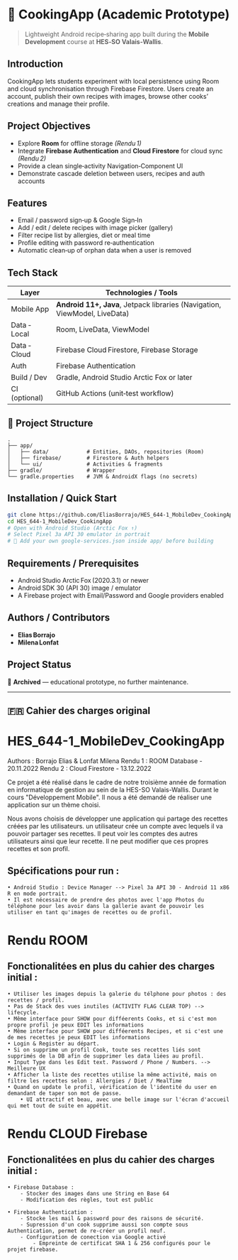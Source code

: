 # 🍳 CookingApp (Academic Prototype)

> Lightweight Android recipe‑sharing app built during the **Mobile Development** course at **HES‑SO Valais‑Wallis**.

## Introduction

CookingApp lets students experiment with local persistence using Room and cloud synchronisation through Firebase Firestore. Users create an account, publish their own recipes with images, browse other cooks’ creations and manage their profile.

## Project Objectives

- Explore **Room** for offline storage *(Rendu 1)*
- Integrate **Firebase Authentication** and **Cloud Firestore** for cloud sync *(Rendu 2)*
- Provide a clean single‑activity Navigation‑Component UI
- Demonstrate cascade deletion between users, recipes and auth accounts

## Features

- Email / password sign‑up & Google Sign‑In
- Add / edit / delete recipes with image picker (gallery)
- Filter recipe list by allergies, diet or meal time
- Profile editing with password re‑authentication
- Automatic clean‑up of orphan data when a user is removed

## Tech Stack

| Layer         | Technologies / Tools                                                       |
| ------------- | -------------------------------------------------------------------------- |
| Mobile App    | **Android 11+, Java**, Jetpack libraries (Navigation, ViewModel, LiveData) |
| Data ‑ Local  | Room, LiveData, ViewModel                                                  |
| Data ‑ Cloud  | Firebase Cloud Firestore, Firebase Storage                                 |
| Auth          | Firebase Authentication                                                    |
| Build / Dev   | Gradle, Android Studio Arctic Fox or later                                 |
| CI (optional) | GitHub Actions (unit‑test workflow)                                        |

## 📁 Project Structure

```text
.
├── app/
│   ├── data/            # Entities, DAOs, repositories (Room)
│   ├── firebase/        # Firestore & Auth helpers
│   └── ui/              # Activities & fragments
├── gradle/              # Wrapper
└── gradle.properties    # JVM & AndroidX flags (no secrets)
```

## Installation / Quick Start

```bash
git clone https://github.com/EliasBorrajo/HES_644-1_MobileDev_CookingApp.git
cd HES_644-1_MobileDev_CookingApp
# Open with Android Studio (Arctic Fox ↑)
# Select Pixel 3a API 30 emulator in portrait
# 🔑 Add your own google-services.json inside app/ before building
```

## Requirements / Prerequisites

- Android Studio Arctic Fox (2020.3.1) or newer
- Android SDK 30 (API 30) image / emulator
- A Firebase project with Email/Password and Google providers enabled

## Authors / Contributors

- **Elias Borrajo**
- **Milena Lonfat**

## Project Status

📁 **Archived** — educational prototype, no further maintenance.

---

## 🇫🇷 Cahier des charges original
# HES_644-1_MobileDev_CookingApp
Authors : Borrajo Elias & Lonfat Milena
Rendu 1 : ROOM Database - 20.11.2022
Rendu 2 : Cloud Firestore   - 13.12.2022


Ce projet a été réalisé dans le cadre de notre troisième année de formation en informatique de gestion au sein de la HES-SO Valais-Wallis. Durant le cours "Développement Mobile". Il nous a été demandé de réaliser une application sur un thème choisi.

Nous avons choisis de développer une application qui partage des recettes créées par les utilisateurs.
un utilisateur crée un compte avec lequels il va pouvoir partager ses recettes. Il peut voir les comptes des autres utilisateurs ainsi que leur recette. Il ne peut modifier que ces propres recettes et son profil.

## Spécifications pour run : 
	• Android Studio : Device Manager --> Pixel 3a API 30 - Android 11 x86 R en mode portrait.
	• Il est nécessaire de prendre des photos avec l'app Photos du téléphone pour les avoir dans la gallerie avant de pouvoir les utiliser en tant qu'images de recettes ou de profil.

# Rendu ROOM 
## Fonctionalitées en plus du cahier des charges initial : 
	• Utiliser les images depuis la galerie du télphone pour photos : des recettes / profil.
	• Pas de Stack des vues inutiles (ACTIVITY FLAG CLEAR TOP) --> lifecycle.
	• Même interface pour SHOW pour difféerents Cooks, et si c'est mon propre profil je peux EDIT les informations
	• Même interface pour SHOW pour difféerents Recipes, et si c'est une de mes recettes je peux EDIT les informations
	• Login & Register au départ.
  	• Si on supprime un profil Cook, toute ses recettes liés sont supprimés de la DB afin de supprimer les data liées au profil.
	• Input Type dans les Edit text. Password / Phone / Numbers. --> Meilleure UX
	• Afficher la liste des recettes utilise la même activité, mais on filtre les recettes selon : Allergies / Diet / MealTime 
	• Quand on update le profil, vérification de l'identité du user en demandant de taper son mot de passe.
    	• UI attractif et beau, avec une belle image sur l'écran d'accueil qui met tout de suite en appétit.

# Rendu CLOUD Firebase
## Fonctionalitées en plus du cahier des charges initial : 
	• Firebase Database : 
		- Stocker des images dans une String en Base 64
		- Modification des règles, tout est public
		
	• Firebase Authentication : 
		- Stocke les mail & password pour des raisons de sécurité.
		- Supression d'un cook supprime aussi son compte sous Authentication, permet de re-créer un profil neuf.
		- Configuration de conection via Google activé
			- Empreinte de certificat SHA 1 & 256 configurés pour le projet firebase.

	
